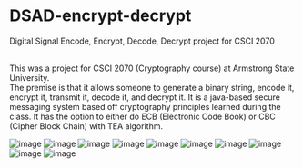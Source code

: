 # DSAD-encrypt-decrypt
Digital Signal Encode, Encrypt, Decode, Decrypt project for CSCI 2070

<br/>
This was a project for CSCI 2070 (Cryptography course) at Armstrong State University. <br/>
The premise is that it allows someone to generate a binary string, encode it, encrypt it, transmit it, decode it, and decrypt it.  It is a java-based secure messaging system based off cryptography principles learned during the class.  It has the option to either do ECB (Electronic Code Book) or CBC (Cipher Block Chain) with TEA algorithm. 

![image](https://user-images.githubusercontent.com/24422068/144497258-f4db753c-cd64-46d5-b753-62522c531a89.png)
![image](https://user-images.githubusercontent.com/24422068/144497286-c89cbc60-e6c4-47b8-903d-1c4352c6fbe5.png)
![image](https://user-images.githubusercontent.com/24422068/144497332-450bdd1f-d751-4203-ad6c-e25064c37568.png)
![image](https://user-images.githubusercontent.com/24422068/144497341-691c8e6b-0576-42e3-a98a-63baa6d58455.png)
![image](https://user-images.githubusercontent.com/24422068/144497390-dd5c4f3d-d759-42e3-89ca-75b4109ba8d4.png)
![image](https://user-images.githubusercontent.com/24422068/144497409-e94ca425-8062-420f-b3ba-b9ef56789522.png)
![image](https://user-images.githubusercontent.com/24422068/144497452-25a58eea-fc92-40cc-a1bc-fe09109a63fb.png)
![image](https://user-images.githubusercontent.com/24422068/144497467-c7390355-0ddf-4540-ad48-8d158f1aa87e.png)
![image](https://user-images.githubusercontent.com/24422068/144497481-16d04b00-8fc9-42e5-aff2-0bf057728153.png)
![image](https://user-images.githubusercontent.com/24422068/144497515-cbb071f3-238f-452c-8e31-ae70c6605216.png)
